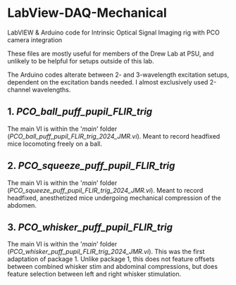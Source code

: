 # LabView-DAQ-Mechanical
LabVIEW &amp; Arduino code for Intrinsic Optical Signal Imaging rig with PCO camera integration

These files are mostly useful for members of the Drew Lab at PSU, and unlikely to be helpful for setups outside of this lab.

The Arduino codes alterate between 2- and 3-wavelength excitation setups, dependent on the excitation bands needed. I almost exclusively used 2-channel wavelengths.

## 1. _PCO_ball_puff_pupil_FLIR_trig_
The main VI is within the '_main_' folder (_PCO_ball_puff_pupil_FLIR_trig_2024_JMR.vi_).
Meant to record headfixed mice locomoting freely on a ball.

## 2. _PCO_squeeze_puff_pupil_FLIR_trig_
The main VI is within the '_main_' folder (_PCO_squeeze_puff_pupil_FLIR_trig_2024_JMR.vi_).
Meant to record headfixed, anesthetized mice undergoing mechanical compression of the abdomen.

## 3. _PCO_whisker_puff_pupil_FLIR_trig_
The main VI is within the '_main_' folder (_PCO_whisker_puff_pupil_FLIR_trig_2024_JMR.vi_).
This was the first adaptation of package 1. Unlike package 1, this does not feature offsets between combined whisker stim and abdominal compressions, but does feature selection between left and right whisker stimulation.
